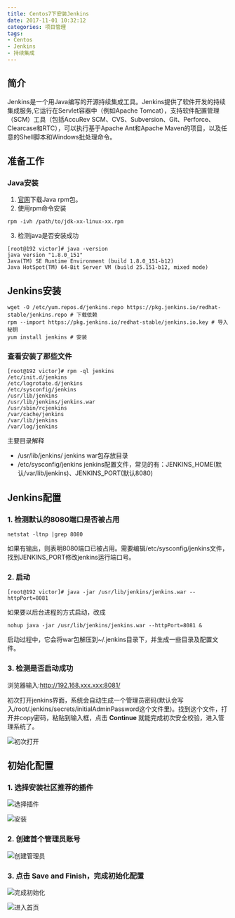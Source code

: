 ```yaml
---
title: Centos7下安装Jenkins
date: 2017-11-01 10:32:12
categories: 项目管理
tags: 
- Centos
- Jenkins
- 持续集成
---
```


## 简介

Jenkins是一个用Java编写的开源持续集成工具。Jenkins提供了软件开发的持续集成服务,它运行在Servlet容器中（例如Apache Tomcat），支持软件配置管理（SCM）工具（包括AccuRev SCM、CVS、Subversion、Git、Perforce、Clearcase和RTC），可以执行基于Apache Ant和Apache Maven的项目，以及任意的Shell脚本和Windows批处理命令。

## 准备工作

### Java安装

1. [官网](http://www.oracle.com/technetwork/java/javase/downloads/jdk8-downloads-2133151.html)下载Java rpm包。
2. 使用rpm命令安装
~~~Shell
rpm -ivh /path/to/jdk-xx-linux-xx.rpm
~~~
3. 检测java是否安装成功
~~~Shell
[root@192 victor]# java -version
java version "1.8.0_151"
Java(TM) SE Runtime Environment (build 1.8.0_151-b12)
Java HotSpot(TM) 64-Bit Server VM (build 25.151-b12, mixed mode)
~~~

## Jenkins安装

~~~Shell
wget -O /etc/yum.repos.d/jenkins.repo https://pkg.jenkins.io/redhat-stable/jenkins.repo # 下载依赖
rpm --import https://pkg.jenkins.io/redhat-stable/jenkins.io.key # 导入秘钥
yum install jenkins # 安装
~~~

### 查看安装了那些文件

~~~Shell
[root@192 victor]# rpm -ql jenkins
/etc/init.d/jenkins
/etc/logrotate.d/jenkins
/etc/sysconfig/jenkins
/usr/lib/jenkins
/usr/lib/jenkins/jenkins.war
/usr/sbin/rcjenkins
/var/cache/jenkins
/var/lib/jenkins
/var/log/jenkins
~~~

主要目录解释

- /usr/lib/jenkins/ jenkins war包存放目录
- /etc/sysconfig/jenkins jenkins配置文件，常见的有：JENKINS_HOME(默认/var/lib/jenkins)、JENKINS_PORT(默认8080)

## Jenkins配置

### 1. 检测默认的8080端口是否被占用

~~~Shell
netstat -ltnp |grep 8080
~~~

如果有输出，则表明8080端口已被占用。需要编辑/etc/sysconfig/jenkins文件，找到JENKINS_PORT修改jenkins运行端口号。

### 2. 启动

~~~Shell
[root@192 victor]# java -jar /usr/lib/jenkins/jenkins.war --httpPort=8081
~~~

如果要以后台进程的方式启动，改成

~~~Shell
nohup java -jar /usr/lib/jenkins/jenkins.war --httpPort=8081 &
~~~

启动过程中，它会将war包解压到~/.jenkins目录下，并生成一些目录及配置文件。

### 3. 检测是否启动成功

浏览器输入:http://192.168.xxx.xxx:8081/

初次打开jenkins界面，系统会自动生成一个管理员密码(默认会写入/root/.jenkins/secrets/initialAdminPassword这个文件里)。找到这个文件，打开并copy密码，粘贴到输入框，点击 **Continue** 就能完成初次安全校验，进入管理系统了。

![初次打开](http://img.iaquam.com/image/jenkins-1.png)

## 初始化配置

### 1. 选择安装社区推荐的插件

![选择插件](http://img.iaquam.com/image/jenkins-2.png)

![安装](http://img.iaquam.com/image/jenkins-3.png)

### 2. 创建首个管理员账号

![创建管理员](http://img.iaquam.com/image/jenkins-4.png)

### 3. 点击 **Save and Finish**，完成初始化配置

![完成初始化](http://img.iaquam.com/image/jenkins-5.png)

![进入首页](http://img.iaquam.com/image/jenkins-6.png)

